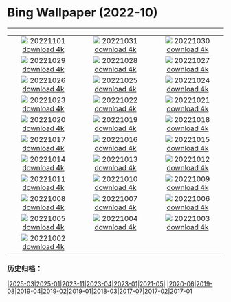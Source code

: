 # Bing Wallpaper (2022-10)
**************
| | | |
| :----: | :----: | :----: |
| ![](https://www.bing.com/th?id=OHR.WychwoodForest_EN-US6378774990_1920x1080.jpg) 20221101 [download 4k](https://www.bing.com/th?id=OHR.WychwoodForest_EN-US6378774990_UHD.jpg) | ![](https://www.bing.com/th?id=OHR.SealRiver_EN-US6267835630_1920x1080.jpg) 20221031 [download 4k](https://www.bing.com/th?id=OHR.SealRiver_EN-US6267835630_UHD.jpg) | ![](https://www.bing.com/th?id=OHR.SeaAngel_EN-US5531672696_1920x1080.jpg) 20221030 [download 4k](https://www.bing.com/th?id=OHR.SeaAngel_EN-US5531672696_UHD.jpg) |
| ![](https://www.bing.com/th?id=OHR.FrankensteinFriday_EN-US3119113489_1920x1080.jpg) 20221029 [download 4k](https://www.bing.com/th?id=OHR.FrankensteinFriday_EN-US3119113489_UHD.jpg) | ![](https://www.bing.com/th?id=OHR.BridgeofSighs_EN-US5335369208_1920x1080.jpg) 20221028 [download 4k](https://www.bing.com/th?id=OHR.BridgeofSighs_EN-US5335369208_UHD.jpg) | ![](https://www.bing.com/th?id=OHR.BrockenSpecter_EN-US5247366251_1920x1080.jpg) 20221027 [download 4k](https://www.bing.com/th?id=OHR.BrockenSpecter_EN-US5247366251_UHD.jpg) |
| ![](https://www.bing.com/th?id=OHR.OrcusMouth_EN-US5010597701_1920x1080.jpg) 20221026 [download 4k](https://www.bing.com/th?id=OHR.OrcusMouth_EN-US5010597701_UHD.jpg) | ![](https://www.bing.com/th?id=OHR.GuwahatiDiwali_EN-US3454357880_1920x1080.jpg) 20221025 [download 4k](https://www.bing.com/th?id=OHR.GuwahatiDiwali_EN-US3454357880_UHD.jpg) | ![](https://www.bing.com/th?id=OHR.Knobbelzwaan_EN-US4809716001_1920x1080.jpg) 20221024 [download 4k](https://www.bing.com/th?id=OHR.Knobbelzwaan_EN-US4809716001_UHD.jpg) |
| ![](https://www.bing.com/th?id=OHR.KarstMountains_EN-US4446699673_1920x1080.jpg) 20221023 [download 4k](https://www.bing.com/th?id=OHR.KarstMountains_EN-US4446699673_UHD.jpg) | ![](https://www.bing.com/th?id=OHR.GeorgiaCypress_EN-US2966839861_1920x1080.jpg) 20221022 [download 4k](https://www.bing.com/th?id=OHR.GeorgiaCypress_EN-US2966839861_UHD.jpg) | ![](https://www.bing.com/th?id=OHR.SlothDay_EN-US8418438094_1920x1080.jpg) 20221021 [download 4k](https://www.bing.com/th?id=OHR.SlothDay_EN-US8418438094_UHD.jpg) |
| ![](https://www.bing.com/th?id=OHR.WartburgCastle_EN-US8283353282_1920x1080.jpg) 20221020 [download 4k](https://www.bing.com/th?id=OHR.WartburgCastle_EN-US8283353282_UHD.jpg) | ![](https://www.bing.com/th?id=OHR.GB25Anni_EN-US8198972228_1920x1080.jpg) 20221019 [download 4k](https://www.bing.com/th?id=OHR.GB25Anni_EN-US8198972228_UHD.jpg) | ![](https://www.bing.com/th?id=OHR.SwedenOwl_EN-US8107135630_1920x1080.jpg) 20221018 [download 4k](https://www.bing.com/th?id=OHR.SwedenOwl_EN-US8107135630_UHD.jpg) |
| ![](https://www.bing.com/th?id=OHR.PrinceChristianSound_EN-US8033823843_1920x1080.jpg) 20221017 [download 4k](https://www.bing.com/th?id=OHR.PrinceChristianSound_EN-US8033823843_UHD.jpg) | ![](https://www.bing.com/th?id=OHR.NaqsheRustam_EN-US7919143366_1920x1080.jpg) 20221016 [download 4k](https://www.bing.com/th?id=OHR.NaqsheRustam_EN-US7919143366_UHD.jpg) | ![](https://www.bing.com/th?id=OHR.RioArazas_EN-US7767502808_1920x1080.jpg) 20221015 [download 4k](https://www.bing.com/th?id=OHR.RioArazas_EN-US7767502808_UHD.jpg) |
| ![](https://www.bing.com/th?id=OHR.AlaskaMoose_EN-US7632880778_1920x1080.jpg) 20221014 [download 4k](https://www.bing.com/th?id=OHR.AlaskaMoose_EN-US7632880778_UHD.jpg) | ![](https://www.bing.com/th?id=OHR.AmmoniteGraveyard_EN-US7510840532_1920x1080.jpg) 20221013 [download 4k](https://www.bing.com/th?id=OHR.AmmoniteGraveyard_EN-US7510840532_UHD.jpg) | ![](https://www.bing.com/th?id=OHR.TortulaMoss_EN-US7128071079_1920x1080.jpg) 20221012 [download 4k](https://www.bing.com/th?id=OHR.TortulaMoss_EN-US7128071079_UHD.jpg) |
| ![](https://www.bing.com/th?id=OHR.SacredSmoke_EN-US7047459944_1920x1080.jpg) 20221011 [download 4k](https://www.bing.com/th?id=OHR.SacredSmoke_EN-US7047459944_UHD.jpg) | ![](https://www.bing.com/th?id=OHR.ChukchiSea_EN-US6494940864_1920x1080.jpg) 20221010 [download 4k](https://www.bing.com/th?id=OHR.ChukchiSea_EN-US6494940864_UHD.jpg) | ![](https://www.bing.com/th?id=OHR.GlassOctopus_EN-US6394802515_1920x1080.jpg) 20221009 [download 4k](https://www.bing.com/th?id=OHR.GlassOctopus_EN-US6394802515_UHD.jpg) |
| ![](https://www.bing.com/th?id=OHR.OberbaumBridge_EN-US6324390642_1920x1080.jpg) 20221008 [download 4k](https://www.bing.com/th?id=OHR.OberbaumBridge_EN-US6324390642_UHD.jpg) | ![](https://www.bing.com/th?id=OHR.BayofBiscay_EN-US8933430968_1920x1080.jpg) 20221007 [download 4k](https://www.bing.com/th?id=OHR.BayofBiscay_EN-US8933430968_UHD.jpg) | ![](https://www.bing.com/th?id=OHR.FlamingoTeacher_EN-US8819896781_1920x1080.jpg) 20221006 [download 4k](https://www.bing.com/th?id=OHR.FlamingoTeacher_EN-US8819896781_UHD.jpg) |
| ![](https://www.bing.com/th?id=OHR.CosmicCliffs_EN-US8727581889_1920x1080.jpg) 20221005 [download 4k](https://www.bing.com/th?id=OHR.CosmicCliffs_EN-US8727581889_UHD.jpg) | ![](https://www.bing.com/th?id=OHR.Porthuis_EN-US8462686696_1920x1080.jpg) 20221004 [download 4k](https://www.bing.com/th?id=OHR.Porthuis_EN-US8462686696_UHD.jpg) | ![](https://www.bing.com/th?id=OHR.LotsOBalloons_EN-US8236203600_1920x1080.jpg) 20221003 [download 4k](https://www.bing.com/th?id=OHR.LotsOBalloons_EN-US8236203600_UHD.jpg) |
| ![](https://www.bing.com/th?id=OHR.BridalVeilFalls_EN-US8055892423_1920x1080.jpg) 20221002 [download 4k](https://www.bing.com/th?id=OHR.BridalVeilFalls_EN-US8055892423_UHD.jpg) |  |  |

### 历史归档：

|[2025-03](bing/2025-03/2025-03.md)|[2025-01](bing/2025-01/2025-01.md)|[2023-11](bing/2023-11/2023-11.md)|[2023-04](bing/2023-04/2023-04.md)|[2023-01](bing/2023-01/2023-01.md)|[2021-05](bing/2021-05/2021-05.md)|
|[2020-06](bing/2020-06/2020-06.md)|[2019-08](bing/2019-08/2019-08.md)|[2019-04](bing/2019-04/2019-04.md)|[2019-02](bing/2019-02/2019-02.md)|[2019-01](bing/2019-01/2019-01.md)|[2018-03](bing/2018-03/2018-03.md)|[2017-07](bing/2017-07/2017-07.md)|[2017-02](bing/2017-02/2017-02.md)|[2017-01](bing/2017-01/2017-01.md)